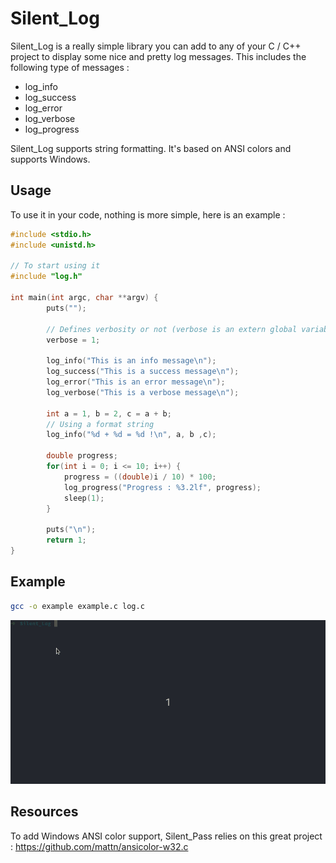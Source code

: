 # Silent_Log

Silent_Log is a really simple library you can add to any of your C / C++ project to display some nice and pretty log messages. This includes the following type of messages : 

- log_info
- log_success
- log_error
- log_verbose
- log_progress

Silent_Log supports string formatting. It's based on ANSI colors and supports Windows.

## Usage

To use it in your code, nothing is more simple, here is an example : 

```c
#include <stdio.h>
#include <unistd.h>

// To start using it
#include "log.h"

int main(int argc, char **argv) {
        puts("");

        // Defines verbosity or not (verbose is an extern global variable)
        verbose = 1;

        log_info("This is an info message\n");
        log_success("This is a success message\n");
        log_error("This is an error message\n");
        log_verbose("This is a verbose message\n");

        int a = 1, b = 2, c = a + b;
        // Using a format string
        log_info("%d + %d = %d !\n", a, b ,c);

        double progress;
        for(int i = 0; i <= 10; i++) {
            progress = ((double)i / 10) * 100;
            log_progress("Progress : %3.2lf", progress);
            sleep(1);
        }

        puts("\n");
        return 1;
}
```

## Example

```bash
gcc -o example example.c log.c
```
![Demo gif](examples/demo.gif)

## Resources

To add Windows ANSI color support, Silent_Pass relies on this great project : https://github.com/mattn/ansicolor-w32.c
